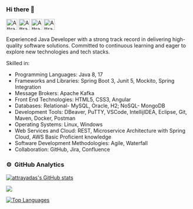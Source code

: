 ### Hi there 👋
[<img src='https://cdn.jsdelivr.net/npm/simple-icons@3.0.1/icons/linkedin.svg' alt="Attraya Das's LinkedIn" height='30'>](https://www.linkedin.com/in/attrayadas/) [<img src="https://cdn.jsdelivr.net/npm/simple-icons@3.0.1/icons/gmail.svg" height="30" alt="Attraya Das's Gmail">](mailto:attrayaghoshdas@gmail.com) [<img src="https://cdn.jsdelivr.net/npm/simple-icons@3.0.1/icons/github.svg" height="30" alt="Attraya Das's GitHub">](https://github.com/attrayadas?tab=repositories) [<img src="https://cdn.jsdelivr.net/npm/simple-icons@3.0.1/icons/500px.svg" height="30" alt="Attraya Das's 500px">](https://500px.com/p/attrayadas) 

Experienced Java Developer with a strong track record in delivering high-quality software solutions. Committed to continuous learning and eager to explore new technologies and tech stacks.

Skilled in:

- Programming Languages: Java 8, 17
- Frameworks and Libraries: Spring Boot 3, Junit 5, Mockito, Spring Integration
- Message Brokers: Apache Kafka
- Front End Technologies: HTML5, CSS3, Angular
- Databases: Relational- MySQL, Oracle, H2; NoSQL- MongoDB
- Development Tools: DBeaver, PuTTY, VSCode, IntellijIDEA, Eclipse, Git, Maven, Docker, Postman
- Operating Systems: Linux, Windows
- Web Services and Cloud: REST, Microservice Architecture with Spring Cloud, AWS Basic Proficient knowledge
- Software Development Methodologies: Agile, Waterfall
- Collaboration: GitHub, Jira, Confluence

### ⚙️ &nbsp;GitHub Analytics

<a href="http://www.github.com/attrayadas"><img src="https://github-readme-stats.vercel.app/api?username=attrayadas&show_icons=true&hide=&count_private=true&title_color=10b981&text_color=000000&icon_color=10b981&bg_color=ffffff&hide_border=true&show_icons=true" alt="attrayadas's GitHub stats" /></a>

<a href="http://www.github.com/attrayadas"><img src="https://github-readme-streak-stats.herokuapp.com/?user=attrayadas&stroke=000000&background=ffffff&ring=10b981&fire=10b981&currStreakNum=000000&currStreakLabel=10b981&sideNums=000000&sideLabels=000000&dates=000000&hide_border=true" /></a>

<a href="https://github.com/attrayadas" align="left"><img src="https://github-readme-stats.vercel.app/api/top-langs/?username=attrayadas&langs_count=10&title_color=10b981&text_color=000000&icon_color=10b981&bg_color=ffffff&hide_border=true&locale=en&custom_title=Top%20%Languages" alt="Top Languages" /></a>
